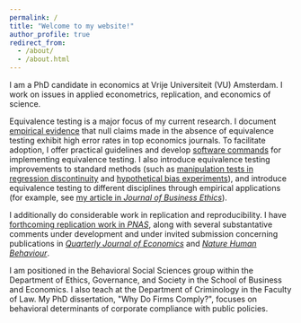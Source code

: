 ```yaml
---
permalink: /
title: "Welcome to my website!"
author_profile: true
redirect_from: 
  - /about/
  - /about.html
---
```


I am a PhD candidate in economics at Vrije Universiteit (VU) Amsterdam. I work on issues in applied econometrics, replication, and economics of science. 

Equivalence testing is a major focus of my current research. I document [empirical evidence](https://jack-fitzgerald.github.io/files/The_Need_for_Equivalence_Testing_in_Economics.pdf) that null claims made in the absence of equivalence testing exhibit high error rates in top economics journals. To facilitate adoption, I offer practical guidelines and develop [software commands](https://jack-fitzgerald.github.io/code/) for implementing equivalence testing. I also introduce equivalence testing improvements to standard methods (such as [manipulation tests in regression discontinuity](https://jack-fitzgerald.github.io/files/RDD_Equivalence.pdf) and [hypothetical bias experiments](https://jack-fitzgerald.github.io/files/Hypothetical_Incentives.pdf)), and introduce equivalence testing to different disciplines through empirical applications (for example, see [my article in <i>Journal of Business Ethics</i>](https://doi.org/10.1007/s10551-024-05731-x)). 

I additionally do considerable work in replication and reproducibility. I have [forthcoming replication work in <i>PNAS</i>](https://jack-fitzgerald.github.io/files/RR24_Replication.pdf), along with several substantative comments under development and under invited submission concerning publications in [<i>Quarterly Journal of Economics</i>](https://jack-fitzgerald.github.io/files/MS23_Replication.pdf) and [<i>Nature Human Behaviour</i>](https://jack-fitzgerald.github.io/files/WEA23_Replication.pdf).

I am positioned in the Behavioral Social Sciences group within the Department of Ethics, Governance, and Society in the School of Business and Economics. I also teach at the Department of Criminology in the Faculty of Law. My PhD dissertation, "Why Do Firms Comply?", focuses on behavioral determinants of corporate compliance with public policies.
